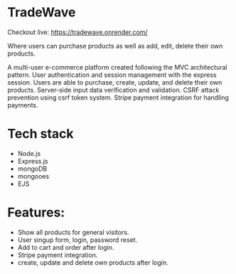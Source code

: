 # TradeWave

Checkout live: https://tradewave.onrender.com/

Where users can purchase products as well as add, edit, delete their own products.

A multi-user e-commerce platform created following the MVC architectural pattern.  User authentication and session management with the express session. Users are able to purchase,  create, update, and delete their own products. Server-side input data verification and validation. CSRF attack prevention using csrf token system.  Stripe payment integration for handling payments.

# Tech stack
- Node.js
- Express.js
- mongoDB
- mongooes
- EJS

# Features:
- Show all products for general visitors.
- User singup form, login, password reset.
- Add to cart and order after login.
- Stripe payment integration.
- create, update and delete own products after login.
